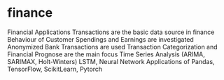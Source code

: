 # finance
Financial Applications 
Transactions are the basic data source in finance
Behaviour of Customer Spendings and Earnings are investigated
Anonymized Bank Transactions are used
Transaction Categorization and Financial Prognose are the main focus
Time Series Analysis (ARIMA, SARIMAX, Holt-Winters)
LSTM, Neural Network
Applications of Pandas, TensorFlow, ScikitLearn, Pytorch



